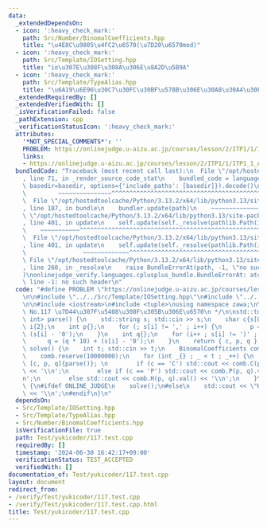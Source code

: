 ```yaml
---
data:
  _extendedDependsOn:
  - icon: ':heavy_check_mark:'
    path: Src/Number/BinomalCoefficients.hpp
    title: "\u4E8C\u9805\u4FC2\u6570(\u7D20\u6570mod)"
  - icon: ':heavy_check_mark:'
    path: Src/Template/IOSetting.hpp
    title: "io\u307E\u308F\u308A\u306E\u8A2D\u5B9A"
  - icon: ':heavy_check_mark:'
    path: Src/Template/TypeAlias.hpp
    title: "\u6A19\u6E96\u30C7\u30FC\u30BF\u578B\u306E\u30A8\u30A4\u30EA\u30A2\u30B9"
  _extendedRequiredBy: []
  _extendedVerifiedWith: []
  _isVerificationFailed: false
  _pathExtension: cpp
  _verificationStatusIcon: ':heavy_check_mark:'
  attributes:
    '*NOT_SPECIAL_COMMENTS*': ''
    PROBLEM: https://onlinejudge.u-aizu.ac.jp/courses/lesson/2/ITP1/1/ITP1_1_A
    links:
    - https://onlinejudge.u-aizu.ac.jp/courses/lesson/2/ITP1/1/ITP1_1_A
  bundledCode: "Traceback (most recent call last):\n  File \"/opt/hostedtoolcache/Python/3.13.2/x64/lib/python3.13/site-packages/onlinejudge_verify/documentation/build.py\"\
    , line 71, in _render_source_code_stat\n    bundled_code = language.bundle(stat.path,\
    \ basedir=basedir, options={'include_paths': [basedir]}).decode()\n          \
    \         ~~~~~~~~~~~~~~~^^^^^^^^^^^^^^^^^^^^^^^^^^^^^^^^^^^^^^^^^^^^^^^^^^^^^^^^^^^^^^^^^^\n\
    \  File \"/opt/hostedtoolcache/Python/3.13.2/x64/lib/python3.13/site-packages/onlinejudge_verify/languages/cplusplus.py\"\
    , line 187, in bundle\n    bundler.update(path)\n    ~~~~~~~~~~~~~~^^^^^^\n  File\
    \ \"/opt/hostedtoolcache/Python/3.13.2/x64/lib/python3.13/site-packages/onlinejudge_verify/languages/cplusplus_bundle.py\"\
    , line 401, in update\n    self.update(self._resolve(pathlib.Path(included), included_from=path))\n\
    \    ~~~~~~~~~~~^^^^^^^^^^^^^^^^^^^^^^^^^^^^^^^^^^^^^^^^^^^^^^^^^^^^^^^^^^^\n\
    \  File \"/opt/hostedtoolcache/Python/3.13.2/x64/lib/python3.13/site-packages/onlinejudge_verify/languages/cplusplus_bundle.py\"\
    , line 401, in update\n    self.update(self._resolve(pathlib.Path(included), included_from=path))\n\
    \                ~~~~~~~~~~~~~^^^^^^^^^^^^^^^^^^^^^^^^^^^^^^^^^^^^^^^^^^^^\n \
    \ File \"/opt/hostedtoolcache/Python/3.13.2/x64/lib/python3.13/site-packages/onlinejudge_verify/languages/cplusplus_bundle.py\"\
    , line 260, in _resolve\n    raise BundleErrorAt(path, -1, \"no such header\"\
    )\nonlinejudge_verify.languages.cplusplus_bundle.BundleErrorAt: atcoder/internal_math.hpp:\
    \ line -1: no such header\n"
  code: "#define PROBLEM \"https://onlinejudge.u-aizu.ac.jp/courses/lesson/2/ITP1/1/ITP1_1_A\"\
    \n\n#include \"../../Src/Template/IOSetting.hpp\"\n#include \"../../Src/Number/BinomalCoefficients.hpp\"\
    \n\n#include <iostream>\n#include <tuple>\nusing namespace zawa;\n\n/*\n * yukicoder\
    \ No.117 \u7D44\u307F\u5408\u308F\u305B\u306E\u6570\n */\n\nstd::tuple<char, int,\
    \ int> parse() {\n    std::string s; std::cin >> s;\n    char c{s[0]};\n    int\
    \ i{2};\n    int p{};\n    for (; s[i] != ',' ; i++) {\n        p = (p * 10) +\
    \ (s[i] - '0');\n    }\n    int q{};\n    for (i++ ; s[i] != ')' ; i++) {\n  \
    \      q = (q * 10) + (s[i] - '0');\n    }\n    return { c, p, q };\n}\n\nvoid\
    \ solve() {\n    int t; std::cin >> t;\n    BinomalCoefficients comb(1000000007);\n\
    \    comb.reserve(10000000);\n    for (int _{} ; _ < t ; _++) {\n        auto\
    \ [c, p, q]{parse()}; \n        if (c == 'C') std::cout << comb.C(p, q).val()\
    \ << '\\n';\n        else if (c == 'P') std::cout << comb.P(p, q).val() << '\\\
    n';\n        else std::cout << comb.H(p, q).val() << '\\n';\n    }\n}\n\nint main()\
    \ {\n#ifdef ONLINE_JUDGE\n    solve();\n#else\n    std::cout << \"Hello World\"\
    \ << '\\n';\n#endif\n}\n"
  dependsOn:
  - Src/Template/IOSetting.hpp
  - Src/Template/TypeAlias.hpp
  - Src/Number/BinomalCoefficients.hpp
  isVerificationFile: true
  path: Test/yukicoder/117.test.cpp
  requiredBy: []
  timestamp: '2024-06-30 16:42:17+09:00'
  verificationStatus: TEST_ACCEPTED
  verifiedWith: []
documentation_of: Test/yukicoder/117.test.cpp
layout: document
redirect_from:
- /verify/Test/yukicoder/117.test.cpp
- /verify/Test/yukicoder/117.test.cpp.html
title: Test/yukicoder/117.test.cpp
---
```

